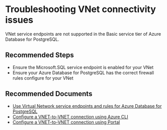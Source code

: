 <properties
	pageTitle="Troubleshooting VNet connectivity issues"
	description="Troubleshooting VNet connectivity issues"
	service="microsoft.dbforpostgresql"
	resource="servers"
	authors="ankam"
    ms.author="ankam,janeng"
	displayOrder="24"
	selfHelpType="resource"
	supportTopicIds="32640028"
	productPesIds="16222"
	cloudEnvironments="MoonCake"
	articleId="6f9ede8e-4659-4604-a28f-8cd6ab260a2b"
/>

# Troubleshooting VNet connectivity issues

VNet service endpoints are not supported in the Basic service tier of Azure Database for PostgreSQL.

## **Recommended Steps**

* Ensure the Microsoft.SQL service endpoint is enabled for your VNet
* Ensure your Azure Database for PostgreSQL has the correct firewall rules configure for your VNet

## **Recommended Documents**

* [Use Virtual Network service endpoints and rules for Azure Database for PostgreSQL](https://docs.azure.cn/postgresql/concepts-data-access-and-security-vnet/)
* [Configure a VNET-to-VNET connection using Azure CLI](https://docs.azure.cn/postgresql/howto-manage-vnet-using-cli/)
* [Configure a VNET-to-VNET connection using Portal](https://docs.azure.cn/postgresql/howto-manage-vnet-using-portal/)
